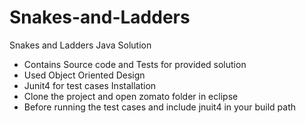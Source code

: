# Snakes-and-Ladders
Snakes and Ladders Java Solution
  - Contains Source code and Tests for provided solution
  - Used Object Oriented Design
  - Junit4 for test cases
Installation
  - Clone the project and open zomato folder in eclipse
  - Before running the test cases and include jnuit4 in your build path
